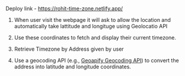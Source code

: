 Deploy link - https://rohit-time-zone.netlify.app/

1. When user visit the webpage it will ask to allow the location and automatically take lattitude and longituge using Geolocatio API
2. Use these coordinates to fetch and display their current timezone.
3. Retrieve Timezone by Address given by user

4. Use a geocoding API (e.g., [Geoapify Geocoding API](https://www.geoapify.com/geocoding-api)) to convert the address into latitude and longitude coordinates.
